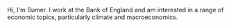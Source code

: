 Hi, I'm Sumer. I work at the Bank of England and am interested in a range of economic topics, particularly climate and macroeconomics. 

<!---
ss3386/ss3386 is a ✨ special ✨ repository because its `README.md` (this file) appears on your GitHub profile.
You can click the Preview link to take a look at your changes.
--->
